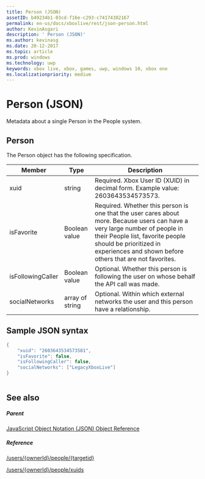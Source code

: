 ```yaml
---
title: Person (JSON)
assetID: b49234b1-03cd-f16e-c293-c74174382167
permalink: en-us/docs/xboxlive/rest/json-person.html
author: KevinAsgari
description: ' Person (JSON)'
ms.author: kevinasg
ms.date: 20-12-2017
ms.topic: article
ms.prod: windows
ms.technology: uwp
keywords: xbox live, xbox, games, uwp, windows 10, xbox one
ms.localizationpriority: medium
---
```



# Person (JSON)
Metadata about a single Person in the People system. 
<a id="ID4EN"></a>

 
## Person
 
The Person object has the following specification.
 
| Member| Type| Description| 
| --- | --- | --- | 
| xuid| string| Required. Xbox User ID (XUID) in decimal form. Example value: 2603643534573573.| 
| isFavorite| Boolean value| Required. Whether this person is one that the user cares about more. Because users can have a very large number of people in their People list, favorite people should be prioritized in experiences and shown before others that are not favorites.| 
| isFollowingCaller| Boolean value| Optional. Whether this person is following the user on whose behalf the API call was made.| 
| socialNetworks| array of string| Optional. Within which external networks the user and this person have a relationship.| 
  
<a id="ID4EHC"></a>

 
## Sample JSON syntax
 

```cpp
{
    "xuid": "2603643534573581",
    "isFavorite": false,
    "isFollowingCaller": false,
    "socialNetworks": ["LegacyXboxLive"]
}
    
```

  
<a id="ID4EQC"></a>

 
## See also
 
<a id="ID4ESC"></a>

 
##### Parent 

[JavaScript Object Notation (JSON) Object Reference](atoc-xboxlivews-reference-json.md)

  
<a id="ID4E3C"></a>

 
##### Reference 

[/users/{ownerId}/people/{targetid}](../uri/people/uri-usersowneridpeopletargetid.md)

 [/users/{ownerId}/people/xuids](../uri/people/uri-usersowneridpeoplexuids.md)

   
